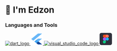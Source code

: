 # 👋 I'm Edzon

### Languages and Tools
<p align="left"> 
  <a href="https://dart.dev/" target="_blank"> 
    <img src="https://upload.vectorlogo.zone/logos/dartlang/images/cfc080e6-c070-4101-a9b6-338265bfe70a.svg" alt="dart_logo" width="40" height="40"/>
  </a> 
  <a href="https://flutter.dev/" target="_blank"> 
    <img src="https://raw.githubusercontent.com/dnfield/flutter_svg/7d374d7107561cbd906d7c0ca26fef02cc01e7c8/example/assets/flutter_logo.svg?sanitize=true.svg" alt="flutter_logo" width="40" height="40"/>
  </a> 
  <a href="https://code.visualstudio.com/" target="_blank"> 
    <img src="https://upload.wikimedia.org/wikipedia/commons/9/9a/Visual_Studio_Code_1.35_icon.svg" alt="visual_studio_code_logo" width="40" height="40"/>
  </a> 
  <a href="https://www.figma.com/" target="_blank"> <img src="/figma_ic.svg" alt="figma" width="40" height="40"/> 
  </a> 
</p>
